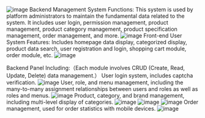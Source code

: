 ![image](https://github.com/KawaiGoose/ShangGuiGu-ecommerce-web/assets/134099409/2fa5dc7d-b89b-46ea-9efa-b318e52a4a5b)
Backend Management System Functions: This system is used by platform administrators to maintain the fundamental data related to the system. It includes user login, permission management, product management, product category management, product specification management, order management, and more.
![image](https://github.com/KawaiGoose/ShangGuiGu-ecommerce-web/assets/134099409/8b446949-2413-45f2-8a18-7f83c866ceab)
Front-end User System Features: Includes homepage data display, categorized display, product data search, user registration and login, shopping cart module, order module, etc.
![image](https://github.com/KawaiGoose/ShangGuiGu-ecommerce-web/assets/134099409/8f40a067-e45b-4ef6-9cb6-2542a46f0c46)

Backend Panel Including:（Each module involves CRUD (Create, Read, Update, Delete) data management.）
User login system, includes captcha verification.
![image](https://github.com/KawaiGoose/ShangGuiGu-ecommerce-web/assets/134099409/258853cd-4e05-4f10-9dad-863e96bab71d)
User, role, and menu management, including the many-to-many assignment relationships between users and roles as well as roles and menus.
![image](https://github.com/KawaiGoose/ShangGuiGu-ecommerce-web/assets/134099409/593e4fef-0603-464b-ba00-6a305115766a)
Product, category, and brand management, including multi-level display of categories.
![image](https://github.com/KawaiGoose/ShangGuiGu-ecommerce-web/assets/134099409/73bf2e74-ac80-439a-baa9-b71cd756cc55)
![image](https://github.com/KawaiGoose/ShangGuiGu-ecommerce-web/assets/134099409/ce228fb4-935d-49dd-ba52-b971c8bd8adc)
![image](https://github.com/KawaiGoose/ShangGuiGu-ecommerce-web/assets/134099409/53de0ef5-fa59-46c1-88ec-ce2e54bf15f1)
Order management, used for order statistics with mobile devices.
![image](https://github.com/KawaiGoose/ShangGuiGu-ecommerce-web/assets/134099409/796c5f42-4e87-44eb-8f93-08b5df65db99)
